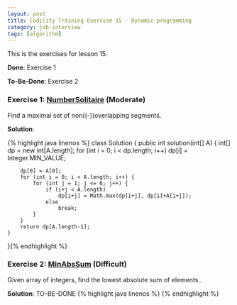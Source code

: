 ```yaml
---
layout: post
title: Codility Training Exercise 15 - Dynamic programming
category: job-interview
tags: [algorithm]
---
```

This is the exercises for lesson 15.

**Done**: Exercise 1

**To-Be-Done**: Exercise 2

### Exercise 1: [NumberSolitaire](https://codility.com/demo/take-sample-test/number_solitaire/) (Moderate)
Find a maximal set of non((-))overlapping segments.

**Solution**:

{%  highlight java linenos  %}
class Solution {
    public int solution(int[] A) {
        int[] dp = new int[A.length];
        for (int i = 0; i < dp.length; i++)
            dp[i] = Integer.MIN_VALUE;
        
        dp[0] = A[0];
        for (int i = 0; i < A.length; i++) {
            for (int j = 1; j <= 6; j++) {
                if (i+j < A.length)
                    dp[i+j] = Math.max(dp[i+j], dp[i]+A[i+j]);
                else
                    break;
            }
        }
        return dp[A.length-1];
    }
}{% endhighlight %}

### Exercise 2: [MinAbsSum](https://codility.com/demo/take-sample-test/min_abs_sum/) (Difficult)

Given array of integers, find the lowest absolute sum of elements..


**Solution**:
TO-BE-DONE
{%  highlight java linenos  %}
{% endhighlight %}


